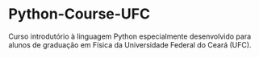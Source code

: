 # Python-Course-UFC
Curso introdutório à linguagem Python especialmente desenvolvido para alunos de graduação em Física da Universidade Federal do Ceará (UFC).
